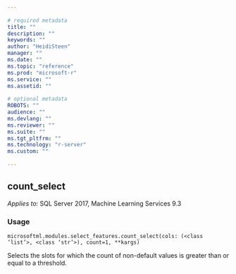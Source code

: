 ```yaml
--- 
 
# required metadata 
title: "" 
description: "" 
keywords: "" 
author: "HeidiSteen" 
manager: "" 
ms.date: "" 
ms.topic: "reference" 
ms.prod: "microsoft-r" 
ms.service: "" 
ms.assetid: "" 
 
# optional metadata 
ROBOTS: "" 
audience: "" 
ms.devlang: "" 
ms.reviewer: "" 
ms.suite: "" 
ms.tgt_pltfrm: "" 
ms.technology: "r-server" 
ms.custom: "" 
 
---
```


## count_select


*Applies to:* SQL Server 2017, Machine Learning Services 9.3


### Usage



```
microsoftml.modules.select_features.count_select(cols: (<class ‘list’>, <class ‘str’>), count=1, **kargs)
```



Selects the slots for which the count of non-default values is greater than or equal to a threshold.
